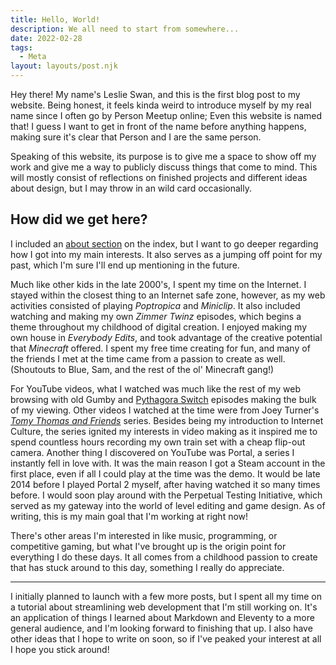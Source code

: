 ```yaml
---
title: Hello, World!
description: We all need to start from somewhere...
date: 2022-02-28
tags:
  - Meta
layout: layouts/post.njk
---
```

Hey there! My name's Leslie Swan, and this is the first blog post to my website. Being honest, it feels kinda weird to introduce myself by my real name since I often go by Person Meetup online; Even this website is named that! I guess I want to get in front of the name before anything happens, making sure it's clear that Person and I are the same person. 

Speaking of this website, its purpose is to give me a space to show off my work and give me a way to publicly discuss things that come to mind. This will mostly consist of reflections on finished projects and different ideas about design, but I may throw in an wild card occasionally. 

## How did we get here?

I included an [about section](/#about) on the index, but I want to go deeper regarding how I got into my main interests. It also serves as a jumping off point for my past, which I'm sure I'll end up mentioning in the future.

Much like other kids in the late 2000's, I spent my time on the Internet. I stayed within the closest thing to an Internet safe zone, however, as my web activities consisted of playing *Poptropica* and *Miniclip*. It also included watching and making my own *Zimmer Twinz* episodes, which begins a theme throughout my childhood of digital creation. I enjoyed making my own house in *Everybody Edits*, and took advantage of the creative potential that *Minecraft* offered. I spent my free time creating for fun, and many of the friends I met at the time came from a passion to create as well. (Shoutouts to Blue, Sam, and the rest of the ol' Minecraft gang!)

For YouTube videos, what I watched was much like the rest of my web browsing with old Gumby and [Pythagora Switch](https://www.youtube.com/watch?v=xZOTdj3JBAc "I am genuinely surprised I managed to find this again. It's something I remember searching for but could never find!") episodes making the bulk of my viewing. Other videos I watched at the time were from Joey Turner's [*Tomy Thomas and Friends*](https://www.youtube.com/watch?v=an_8FKyEL4c&t=199s "The following link may or may not jump you to an example of modern discourse. Consider this a headphone warning.") series. Besides being my introduction to Internet Culture, the series ignited my interests in video making as it inspired me to spend countless hours recording my own train set with a cheap flip-out camera. Another thing I discovered on YouTube was Portal, a series I instantly fell in love with. It was the main reason I got a Steam account in the first place, even if all I could play at the time was the demo. It would be late 2014 before I played Portal 2 myself, after having watched it so many times before. I would soon play around with the Perpetual Testing Initiative, which served as my gateway into the world of level editing and game design. As of writing, this is my main goal that I'm working at right now!

There's other areas I'm interested in like music, programming, or competitive gaming, but what I've brought up is the origin point for everything I do these days. It all comes from a childhood passion to create that has stuck around to this day, something I really do appreciate.

* * *

I initially planned to launch with a few more posts, but I spent all my time on a tutorial about streamlining web development that I'm still working on. It's an application of things I learned about Markdown and Eleventy to a more general audience, and I'm looking forward to finishing that up. I also have other ideas that I hope to write on soon, so if I've peaked your interest at all I hope you stick around!